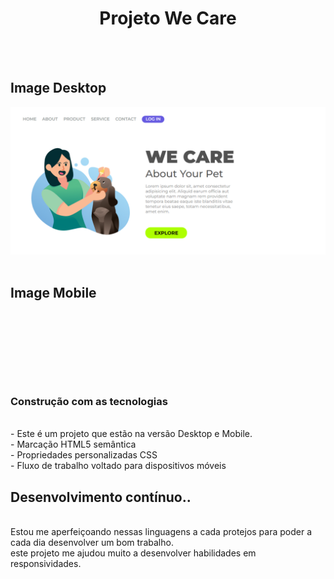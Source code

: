  <h1 align="center"> Projeto We Care</h1>
 <br>
 <br>
 <h2>Image Desktop</h2>
 <img src="https://github.com/williadorosario/Meu-Projeto-We-Care/blob/master/We%20Care%20-%20Desktop.png?raw=true"/>
 <br>
 <br>
 <h2>Image Mobile</h2>
 <br>
 <h3 align="center">
 <img src="" />
 </h3>
 <br>
 <br>
 <h3>Construção com as tecnologias </h3>
 <br>
  - Este é um  projeto que estão na versão Desktop e Mobile.
  <br>
 - Marcação HTML5 semântica
  <br>
- Propriedades personalizadas CSS
 <br>
- Fluxo de trabalho voltado para dispositivos móveis
<br>
<h2>Desenvolvimento contínuo..</h2>
<br>
Estou me aperfeiçoando nessas linguagens a cada protejos para poder a cada dia desenvolver um bom trabalho.
<br>
este projeto me ajudou muito a desenvolver habilidades em responsividades.
